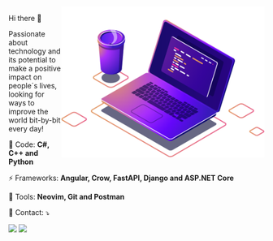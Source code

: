 

<img src="https://github.com/viniciusmorgado/viniciusmorgado/blob/master/Assets/computer-illustration.png" min-width="400px" max-width="400px" width="400px" align="right" alt="Computador iuriCode">

<p align="left"> 
  Hi there 👋

Passionate about technology and its potential to make a positive impact on people´s lives, looking for ways to improve the world bit-by-bit every day! 

</p>

<p align="left">
  🦄 Code: <strong>C#, C++ and Python</strong>
</p>

<p align="left">
  ⚡ Frameworks: <strong>Angular, Crow, FastAPI, Django and ASP.NET Core</strong>
</p>

<p align="left">
  💼 Tools: <strong>Neovim, Git and Postman</strong>
</p>

<p align="left">
  💌 Contact: ⤵️
</p>

<p align="left">
  <a href="mailto:contato.viniciusdonatto@gmail.com" alt="Gmail">
  <img src="https://img.shields.io/badge/-Gmail-FF0000?style=flat-square&labelColor=FF0000&logo=gmail&logoColor=white&link=contato.viniciusdonatto@gmail.com" /></a>

  <a href="https://www.linkedin.com/in/viniciusmorgado/" alt="Linkedin">
  <img src="https://img.shields.io/badge/-Linkedin-0e76a8?style=flat-square&logo=Linkedin&logoColor=white&link=https://www.linkedin.com/in/viniciusmorgado/" /></a>
</p>  
